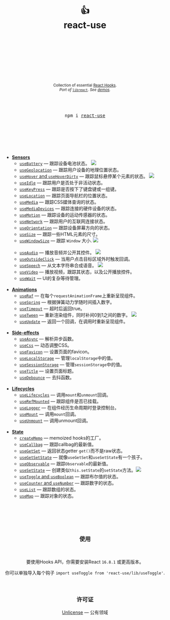 <div align="center">
  <h1>
    <br/>
    <br/>
    👍
    <br />
    react-use
    <br />
    <br />
    <br />
    <br />
  </h1>
  <sup>
    <br />
    <br />
    <br />
    Collection of essential <a href="https://reactjs.org/docs/hooks-intro.html">React Hooks</a>.</em>
    <br />
    <em>Port of</em> <a href="https://github.com/streamich/libreact"><code>libreact</code></a>. <em>See <a href="http://streamich.github.io/react-use">demos</a>.</em>
  </sup>
  <br />
  <br />
  <br />
  <br />
  <pre>npm i <a href="https://www.npmjs.com/package/react-use">react-use</a></pre>
  <br />
  <br />
  <br />
  <br />
  <br />
</div>

- [**Sensors**](./docs/Sensors.md)
  - [`useBattery`](./docs/useBattery.md) &mdash; 跟踪设备电池状态。 [![][img-demo]](https://codesandbox.io/s/qlvn662zww)
  - [`useGeolocation`](./docs/useGeolocation.md) &mdash; 跟踪用户设备的地理位置状态。
  - [`useHover` and `useHoverDirty`](./docs/useHover.md) &mdash; 跟踪鼠标悬停某个元素的状态。 [![][img-demo]](https://codesandbox.io/s/zpn583rvx)
  - [`useIdle`](./docs/useIdle.md) &mdash; 跟踪用户是否处于非活动状态。
  - [`useKeyPress`](./docs/useKeyPress.md) &mdash; 跟踪是否按下了键盘键或一组键。
  - [`useLocation`](./docs/useLocation.md) &mdash; 跟踪页面导航栏的位置状态。
  - [`useMedia`](./docs/useMedia.md) &mdash; 跟踪CSS媒体查询的状态。
  - [`useMediaDevices`](./docs/useMediaDevices.md) &mdash; 跟踪连接的硬件设备的状态。
  - [`useMotion`](./docs/useMotion.md) &mdash; 跟踪设备的运动传感器的状态。
  - [`useNetwork`](./docs/useNetwork.md) &mdash; 跟踪用户的互联网连接状态。
  - [`useOrientation`](./docs/useOrientation.md) &mdash; 跟踪设备屏幕方向的状态。
  - [`useSize`](./docs/useSize.md) &mdash; 跟踪一些HTML元素的尺寸。
  - [`useWindowSize`](./docs/useWindowSize.md) &mdash;  跟踪 `Window` 大小. [![][img-demo]](https://codesandbox.io/s/m7ln22668)
    <br/>
    <br/>
  - [`useAudio`](./docs/useAudio.md) &mdash; 播放音频并公开其控件。 [![][img-demo]](https://codesandbox.io/s/2o4lo6rqy)
  - [`useOutsideClick`](./docs/useOutsideClick.md) &mdash; 当用户点击目标区域外时触发回调。
  - [`useSpeech`](./docs/useSpeech.md) &mdash; 从文本字符串合成语音。 [![][img-demo]](https://codesandbox.io/s/n090mqz69m)
  - [`useVideo`](./docs/useVideo.md) &mdash; 播放视频，跟踪其状态，以及公开播放控件。
  - [`useWait`](./docs/useWait.md) &mdash; UI的复杂等待管理。
    <br/>
    <br/>
- [**Animations**](./docs/Animations.md)
  - [`useRaf`](./docs/useRaf.md) &mdash; 在每个`requestAnimationFrame`上重新呈现组件。
  - [`useSpring`](./docs/useSpring.md) &mdash; 根据弹簧动力学随时间插入数字。
  - [`useTimeout`](./docs/useTimeout.md) &mdash; 超时后返回true。
  - [`useTween`](./docs/useTween.md) &mdash; 重新渲染组件，同时补间0到1之间的数字。 [![][img-demo]](https://codesandbox.io/s/52990wwzyl)
  - [`useUpdate`](./docs/useUpdate.md) &mdash; 返回一个回调，在调用时重新呈现组件。
    <br/>
    <br/>
- [**Side-effects**](./docs/Side-effects.md)
  - [`useAsync`](./docs/useAsync.md) &mdash; 解析异步函数。
  - [`useCss`](./docs/useCss.md) &mdash; 动态调整CSS。
  - [`useFavicon`](./docs/useFavicon.md) &mdash; 设置页面的favicon。
  - [`useLocalStorage`](./docs/useLocalStorage.md) &mdash; 管理`localStorage`中的值。
  - [`useSessionStorage`](./docs/useSessionStorage.md) &mdash; 管理`sessionStorage`中的值。
  - [`useTitle`](./docs/useTitle.md) &mdash; 设置页面标题。
  - [`useDebounce`](./docs/useDebounce.md) &mdash; 去抖函数。
    <br/>
    <br/>
- [**Lifecycles**](./docs/Lifecycles.md)
  - [`useLifecycles`](./docs/useLifecycles.md) &mdash; 调用`mount`和`unmount`回调。
  - [`useRefMounted`](./docs/useRefMounted.md) &mdash; 跟踪组件是否已挂载。
  - [`useLogger`](./docs/useLogger.md) &mdash; 在组件经历生命周期时登录控制台。
  - [`useMount`](./docs/useMount.md) &mdash; 调用`mount`回调。
  - [`useUnmount`](./docs/useUnmount.md) &mdash; 调用unmount回调。
    <br/>
    <br/>
- [**State**](./docs/State.md)
  - [`createMemo`](./docs/createMemo.md) &mdash; memoized hooks的工厂。
  - [`useCallbag`](./docs/useCallbag.md) &mdash; 跟踪callbag的最新值。
  - [`useGetSet`](./docs/useGetSet.md) &mdash; 返回状态getter `get()`而不是raw状态。
  - [`useGetSetState`](./docs/useGetSetState.md) &mdash; 就像`useGetSet`和`useSetState`有一个孩子。
  - [`useObservable`](./docs/useObservable.md) &mdash; 跟踪`Observable`的最新值。
  - [`useSetState`](./docs/useSetState.md) &mdash; 创建类似`this.setState`的`setState`方法。[![][img-demo]](https://codesandbox.io/s/n75zqn1xp0)
  - [`useToggle` and `useBoolean`](./docs/useToggle.md) &mdash; 跟踪布尔值的状态。
  - [`useCounter` and `useNumber`](./docs/useCounter.md) &mdash; 跟踪数字的状态。
  - [`useList`](./docs/useList.md) &mdash; 跟踪数组的状态。
  - [`useMap`](./docs/useMap.md) &mdash; 跟踪对象的状态。
    <br/>
    <br/>

<br />
<br />
<br />

<h2 align="center"><sub>使用</sub></h2>

<br/>

<p align="center">
要使用Hooks API，你需要安装React <code>16.8.1</code> 或更高版本。
</p>

<p align="center">
你可以单独导入每个钩子 <code>import useToggle from 'react-use/lib/useToggle'</code>.
</p>

<br/>

<h2 align="center"><sub>许可证</sub></h2>

<p align="center">
  <a href="./LICENSE">Unlicense</a> &mdash; 公有领域
</p>

[img-demo]: https://img.shields.io/badge/demo-%20%20%20%F0%9F%9A%80-green.svg
